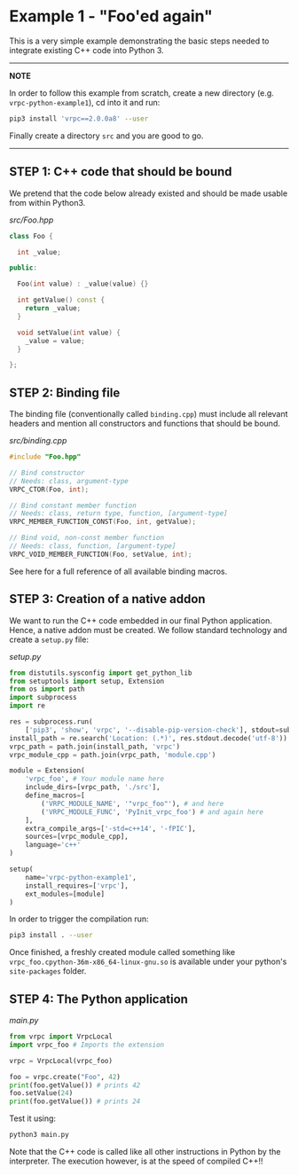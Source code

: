 # Example 1 - "Foo'ed again"

This is a very simple example demonstrating the basic steps needed to
integrate existing C++ code into Python 3.

---
**NOTE**

In order to follow this example from scratch, create a new directory (e.g.
`vrpc-python-example1`), cd into it and run:

```bash
pip3 install 'vrpc==2.0.0a8' --user
```
Finally create a directory `src` and you are good to go.

---

## STEP 1: C++ code that should be bound

We pretend that the code below already existed and should be made usable
from within Python3.

*src/Foo.hpp*
```cpp
class Foo {

  int _value;

public:

  Foo(int value) : _value(value) {}

  int getValue() const {
    return _value;
  }

  void setValue(int value) {
    _value = value;
  }

};
```

## STEP 2: Binding file

The binding file (conventionally called `binding.cpp`) must include all relevant
headers and mention all constructors and functions that should be bound.

*src/binding.cpp*

```cpp
#include "Foo.hpp"

// Bind constructor
// Needs: class, argument-type
VRPC_CTOR(Foo, int);

// Bind constant member function
// Needs: class, return type, function, [argument-type]
VRPC_MEMBER_FUNCTION_CONST(Foo, int, getValue);

// Bind void, non-const member function
// Needs: class, function, [argument-type]
VRPC_VOID_MEMBER_FUNCTION(Foo, setValue, int);
```

See here for a full reference of all available binding macros.

## STEP 3: Creation of a native addon

We want to run the C++ code embedded in our final Python application.
Hence, a native addon must be created. We follow standard technology
and create a `setup.py` file:

*setup.py*

```python
from distutils.sysconfig import get_python_lib
from setuptools import setup, Extension
from os import path
import subprocess
import re

res = subprocess.run(
    ['pip3', 'show', 'vrpc', '--disable-pip-version-check'], stdout=subprocess.PIPE)
install_path = re.search('Location: (.*)', res.stdout.decode('utf-8')).group(1)
vrpc_path = path.join(install_path, 'vrpc')
vrpc_module_cpp = path.join(vrpc_path, 'module.cpp')

module = Extension(
    'vrpc_foo', # Your module name here
    include_dirs=[vrpc_path, './src'],
    define_macros=[
        ('VRPC_MODULE_NAME', '"vrpc_foo"'), # and here
        ('VRPC_MODULE_FUNC', 'PyInit_vrpc_foo') # and again here
    ],
    extra_compile_args=['-std=c++14', '-fPIC'],
    sources=[vrpc_module_cpp],
    language='c++'
)

setup(
    name='vrpc-python-example1',
    install_requires=['vrpc'],
    ext_modules=[module]
)

```

In order to trigger the compilation run:

```bash
pip3 install . --user
```

Once finished, a freshly created module called something like
`vrpc_foo.cpython-36m-x86_64-linux-gnu.so` is available
under your python's `site-packages` folder.

## STEP 4: The Python application

*main.py*

```python
from vrpc import VrpcLocal
import vrpc_foo # Imports the extension

vrpc = VrpcLocal(vrpc_foo)

foo = vrpc.create("Foo", 42)
print(foo.getValue()) # prints 42
foo.setValue(24)
print(foo.getValue()) # prints 24
```

Test it using:

```bash
python3 main.py
```

Note that the C++ code is called like all other instructions in Python
by the interpreter. The execution however, is at the speed of compiled
C++!!
